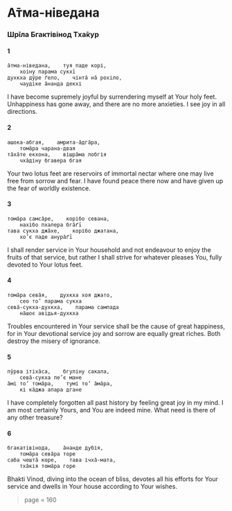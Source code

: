 # А̄тма-ніведана

### Шрīла Бгактівінод Тха̄кур

#### 1

    а̄тма-ніведана,    туя паде корі,
        хоіну парама сукхī
    духкха дӯре ґело,    чінта̄ на̄ рохіло,
        чаудіке а̄нанда декхі

I have become supremely joyful by surrendering myself at Your holy feet. Unhappiness has gone away, and there are no more anxieties. I see joy in all directions.

#### 2

    ашока-абгая,    амрита-а̄дга̄ра,
        тома̄ра чарана-двая
    та̄ха̄те екхона,    вішра̄ма лобгія
        чха̄діну бгавера бгая

Your two lotus feet are reservoirs of immortal nectar where one may live free from sorrow and fear. I have found peace there now and have given up the fear of worldly existence.

#### 3

    тома̄ра самса̄ре,    корібо севана,
        нахібо пхалера бга̄ґī
    тава сукха джа̄хе,    корібо джатана,
        хо’є паде анура̄ґī

I shall render service in Your household and not endeavour to enjoy the fruits of that service, but rather I shall strive for whatever pleases You, fully devoted to Your lotus feet.

#### 4

    тома̄ра сева̄я,    духкха хоя джато,
        сео то’ парама сукха
    сева̄-сукха-духкха,    парама сампада
        на̄шоє авідья-духкха

Troubles encountered in Your service shall be the cause of great happiness, for in Your devotional service joy and sorrow are equally great riches. Both destroy the misery of ignorance.

#### 5

    пӯрва ітіха̄са,    бгуліну сакала,
        сева̄-сукха пе’є мане
    а̄мі то’ тома̄ра,    тумі то’ а̄ма̄ра,
        кі ка̄джа апара дгане

I have completely forgotten all past history by feeling great joy in my mind. I am most certainly Yours, and You are indeed mine. What need is there of any other treasure?

#### 6

    бгакатівінода,    а̄нанде дубія,
        тома̄ра сева̄ра торе
    саба чешта̄ коре,    тава ічха̄-мата,
        тха̄кія тома̄ра горе

Bhakti Vinod, diving into the ocean of bliss, devotes all his efforts for Your service and dwells in Your house according to Your wishes.


> page = 160